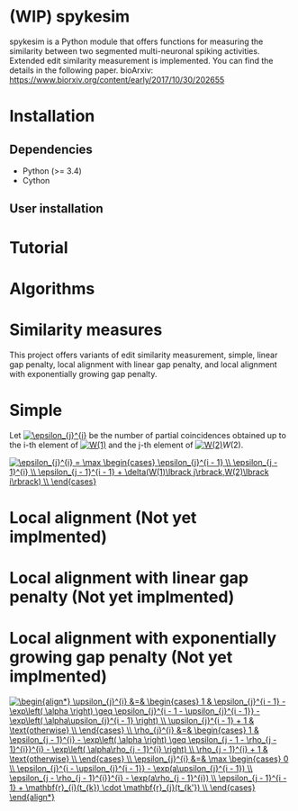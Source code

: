 # (WIP) spykesim

spykesim is a Python module that offers functions for measuring the similarity between two segmented multi-neuronal spiking activities.
Extended edit similarity measurement is implemented. You can find the details in the following paper.
bioArxiv: https://www.biorxiv.org/content/early/2017/10/30/202655

# Installation

## Dependencies

- Python (>= 3.4)
- Cython

## User installation

# Tutorial 

# Algorithms

# Similarity measures
This project offers variants of edit similarity measurement, simple, linear gap penalty, local alignment with linear gap penalty, and local alignment with exponentially growing gap penalty.

# Simple
Let <a href="https://www.codecogs.com/eqnedit.php?latex=\epsilon_{j}^{i}" target="_blank"><img src="https://latex.codecogs.com/gif.latex?\epsilon_{j}^{i}" title="\epsilon_{j}^{i}" /></a> be the number of partial coincidences obtained up to the i-th element of <a href="https://www.codecogs.com/eqnedit.php?latex=W(1)" target="_blank"><img src="https://latex.codecogs.com/gif.latex?W(1)" title="W(1)" /></a> and the j-th element of <a href="https://www.codecogs.com/eqnedit.php?latex=W(2)" target="_blank"><img src="https://latex.codecogs.com/gif.latex?W(2)" title="W(2)" /></a>$W(2)$.

<a href="https://www.codecogs.com/eqnedit.php?latex=\epsilon_{j}^{i}&space;=&space;\max&space;\begin{cases}&space;\epsilon_{j}^{i&space;-&space;1}&space;\\&space;\epsilon_{j&space;-&space;1}^{i}&space;\\&space;\epsilon_{j&space;-&space;1}^{i&space;-&space;1}&space;&plus;&space;\delta(W(1)\lbrack&space;j\rbrack,W(2)\lbrack&space;i\rbrack)&space;\\&space;\end{cases}" target="_blank"><img src="https://latex.codecogs.com/gif.latex?\epsilon_{j}^{i}&space;=&space;\max&space;\begin{cases}&space;\epsilon_{j}^{i&space;-&space;1}&space;\\&space;\epsilon_{j&space;-&space;1}^{i}&space;\\&space;\epsilon_{j&space;-&space;1}^{i&space;-&space;1}&space;&plus;&space;\delta(W(1)\lbrack&space;j\rbrack,W(2)\lbrack&space;i\rbrack)&space;\\&space;\end{cases}" title="\epsilon_{j}^{i} = \max \begin{cases} \epsilon_{j}^{i - 1} \\ \epsilon_{j - 1}^{i} \\ \epsilon_{j - 1}^{i - 1} + \delta(W(1)\lbrack j\rbrack,W(2)\lbrack i\rbrack) \\ \end{cases}" /></a>
<!--
$$
  \epsilon_{j}^{i} = \max
  \begin{cases}
  \epsilon_{j}^{i - 1} \\
  \epsilon_{j - 1}^{i} \\
  \epsilon_{j - 1}^{i - 1} + \delta(W(1)\lbrack j\rbrack,W(2)\lbrack i\rbrack) \\ 
  \end{cases}
$$
-->

# Local alignment (Not yet implmented)

# Local alignment with linear gap penalty (Not yet implmented)

# Local alignment with exponentially growing gap penalty (Not yet implmented)

<a href="https://www.codecogs.com/eqnedit.php?latex=\begin{align*}&space;\upsilon_{j}^{i}&space;&=&&space;\begin{cases}&space;1&space;&&space;\epsilon_{j}^{i&space;-&space;1}&space;-&space;\exp\left(&space;\alpha&space;\right)&space;\geq&space;\epsilon_{j}^{i&space;-&space;1&space;-&space;\upsilon_{j}^{i&space;-&space;1}}&space;-&space;\exp\left(&space;\alpha\upsilon_{j}^{i&space;-&space;1}&space;\right)&space;\\&space;\upsilon_{j}^{i&space;-&space;1}&space;&plus;&space;1&space;&&space;\text{otherwise}&space;\\&space;\end{cases}&space;\\&space;\rho_{j}^{i}&space;&=&&space;\begin{cases}&space;1&space;&&space;\epsilon_{j&space;-&space;1}^{i}&space;-&space;\exp\left(&space;\alpha&space;\right)&space;\geq&space;\epsilon_{j&space;-&space;1&space;-&space;\rho_{j&space;-&space;1}^{i}}^{i}&space;-&space;\exp\left(&space;\alpha\rho_{j&space;-&space;1}^{i}&space;\right)&space;\\&space;\rho_{j&space;-&space;1}^{i}&space;&plus;&space;1&space;&&space;\text{otherwise}&space;\\&space;\end{cases}&space;\\&space;\epsilon_{j}^{i}&space;&=&&space;\max&space;\begin{cases}&space;0&space;\\&space;\epsilon_{j}^{i&space;-&space;\upsilon_{j}^{i&space;-&space;1}}&space;-&space;\exp(a\upsilon_{j}^{i&space;-&space;1})&space;\\&space;\epsilon_{j&space;-&space;\rho_{j&space;-&space;1}^{i}}^{i}&space;-&space;\exp(a\rho_{j&space;-&space;1}^{i})&space;\\&space;\epsilon_{j&space;-&space;1}^{i&space;-&space;1}&space;&plus;&space;\mathbf{r}_{i}(t_{k})&space;\cdot&space;\mathbf{r}_{j}(t_{k'})&space;\\&space;\end{cases}&space;\end{align*}" target="_blank"><img src="https://latex.codecogs.com/gif.latex?\begin{align*}&space;\upsilon_{j}^{i}&space;&=&&space;\begin{cases}&space;1&space;&&space;\epsilon_{j}^{i&space;-&space;1}&space;-&space;\exp\left(&space;\alpha&space;\right)&space;\geq&space;\epsilon_{j}^{i&space;-&space;1&space;-&space;\upsilon_{j}^{i&space;-&space;1}}&space;-&space;\exp\left(&space;\alpha\upsilon_{j}^{i&space;-&space;1}&space;\right)&space;\\&space;\upsilon_{j}^{i&space;-&space;1}&space;&plus;&space;1&space;&&space;\text{otherwise}&space;\\&space;\end{cases}&space;\\&space;\rho_{j}^{i}&space;&=&&space;\begin{cases}&space;1&space;&&space;\epsilon_{j&space;-&space;1}^{i}&space;-&space;\exp\left(&space;\alpha&space;\right)&space;\geq&space;\epsilon_{j&space;-&space;1&space;-&space;\rho_{j&space;-&space;1}^{i}}^{i}&space;-&space;\exp\left(&space;\alpha\rho_{j&space;-&space;1}^{i}&space;\right)&space;\\&space;\rho_{j&space;-&space;1}^{i}&space;&plus;&space;1&space;&&space;\text{otherwise}&space;\\&space;\end{cases}&space;\\&space;\epsilon_{j}^{i}&space;&=&&space;\max&space;\begin{cases}&space;0&space;\\&space;\epsilon_{j}^{i&space;-&space;\upsilon_{j}^{i&space;-&space;1}}&space;-&space;\exp(a\upsilon_{j}^{i&space;-&space;1})&space;\\&space;\epsilon_{j&space;-&space;\rho_{j&space;-&space;1}^{i}}^{i}&space;-&space;\exp(a\rho_{j&space;-&space;1}^{i})&space;\\&space;\epsilon_{j&space;-&space;1}^{i&space;-&space;1}&space;&plus;&space;\mathbf{r}_{i}(t_{k})&space;\cdot&space;\mathbf{r}_{j}(t_{k'})&space;\\&space;\end{cases}&space;\end{align*}" title="\begin{align*} \upsilon_{j}^{i} &=& \begin{cases} 1 & \epsilon_{j}^{i - 1} - \exp\left( \alpha \right) \geq \epsilon_{j}^{i - 1 - \upsilon_{j}^{i - 1}} - \exp\left( \alpha\upsilon_{j}^{i - 1} \right) \\ \upsilon_{j}^{i - 1} + 1 & \text{otherwise} \\ \end{cases} \\ \rho_{j}^{i} &=& \begin{cases} 1 & \epsilon_{j - 1}^{i} - \exp\left( \alpha \right) \geq \epsilon_{j - 1 - \rho_{j - 1}^{i}}^{i} - \exp\left( \alpha\rho_{j - 1}^{i} \right) \\ \rho_{j - 1}^{i} + 1 & \text{otherwise} \\ \end{cases} \\ \epsilon_{j}^{i} &=& \max \begin{cases} 0 \\ \epsilon_{j}^{i - \upsilon_{j}^{i - 1}} - \exp(a\upsilon_{j}^{i - 1}) \\ \epsilon_{j - \rho_{j - 1}^{i}}^{i} - \exp(a\rho_{j - 1}^{i}) \\ \epsilon_{j - 1}^{i - 1} + \mathbf{r}_{i}(t_{k}) \cdot \mathbf{r}_{j}(t_{k'}) \\ \end{cases} \end{align*}" /></a>
<!--
$$
\begin{align*} 
\upsilon_{j}^{i} &=& \begin{cases}
1 & \epsilon_{j}^{i - 1} - \exp\left( \alpha \right) \geq \epsilon_{j}^{i - 1 - \upsilon_{j}^{i - 1}} - \exp\left( \alpha\upsilon_{j}^{i - 1} \right) \\
\upsilon_{j}^{i - 1} + 1 & \text{otherwise} \\
\end{cases} \\
\rho_{j}^{i} &=& \begin{cases}
1 & \epsilon_{j - 1}^{i} - \exp\left( \alpha \right) \geq \epsilon_{j - 1 - \rho_{j - 1}^{i}}^{i} - \exp\left( \alpha\rho_{j - 1}^{i} \right) \\
\rho_{j - 1}^{i} + 1 & \text{otherwise} \\
\end{cases} \\
\epsilon_{j}^{i} &=& \max \begin{cases}
0 \\
\epsilon_{j}^{i - \upsilon_{j}^{i - 1}} - \exp(a\upsilon_{j}^{i - 1}) \\
\epsilon_{j - \rho_{j - 1}^{i}}^{i} - \exp(a\rho_{j - 1}^{i}) \\
\epsilon_{j - 1}^{i - 1} + \mathbf{r}_{i}(t_{k}) \cdot \mathbf{r}_{j}(t_{k'}) \\
\end{cases}
\end{align*}
$$
-->

